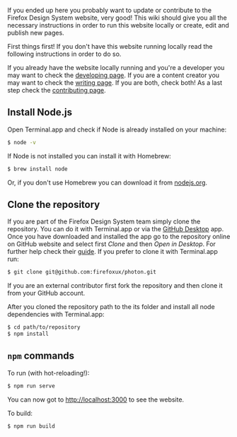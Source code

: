 If you ended up here you probably want to update or contribute to the Firefox Design System website, very good! This wiki should give you all the necessary instructions in order to run this website locally or create, edit and publish new pages.

First things first! If you don't have this website running locally read the following instructions in order to do so.

If you already have the website locally running and you're a developer you may want to check the [developing page](https://github.com/firefoxux/photon/wiki/Developing). If you are a content creator you may want to check the [writing page](https://github.com/firefoxux/photon/wiki/Writing). If you are both, check both! As a last step check the [contributing page](https://github.com/firefoxux/photon/wiki/Contributing).

## Install Node.js

Open Terminal.app and check if Node is already installed on your machine:

```bash
$ node -v
```

If Node is not installed you can install it with Homebrew:

```bash
$ brew install node
```

Or, if you don't use Homebrew you can download it from [nodejs.org](http://nodejs.org/download/).

## Clone the repository

If you are part of the Firefox Design System team simply clone the repository. You can do it with Terminal.app or via the [GitHub Desktop](https://desktop.github.com/) app. Once you have downloaded and installed the app go to the repository online on GitHub website and select first _Clone_ and then _Open in Desktop_. For further help check their [guide](https://help.github.com/desktop/guides/contributing/cloning-a-repository-from-github-to-github-desktop/). If you prefer to clone it with Terminal.app run:

```bash
$ git clone git@github.com:firefoxux/photon.git
```

If you are an external contributor first fork the repository and then clone it from your GitHub account.

After you cloned the repository path to the its folder and install all node dependencies with Terminal.app:

```bash
$ cd path/to/repository
$ npm install
```

## `npm` commands

To run (with hot-reloading!):

```bash
$ npm run serve
```

You can now got to [http://localhost:3000](http://localhost:3000) to see the website.

To build:

```bash
$ npm run build
```


